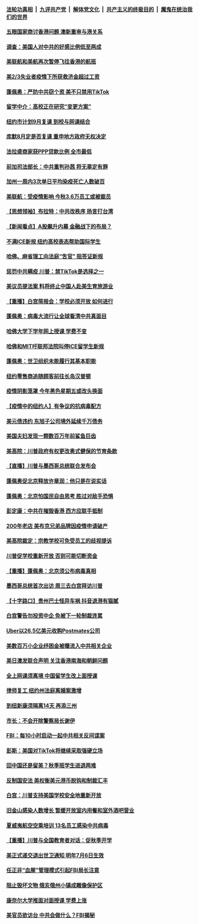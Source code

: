 

####  [法轮功真相](../../../../basic/blob/master/README.md?t=07092302) &nbsp;|&nbsp; [九评共产党](../../../../9ping.md/blob/master/README.md?t=07092302) &nbsp;|&nbsp; [解体党文化](../../../../jtdwh.md/blob/master/README.md?t=07092302)  &nbsp;|&nbsp; [共产主义的终极目的](../../../../gczydzjmd.md/blob/master/README.md?t=07092302) &nbsp;|&nbsp; [魔鬼在统治我们的世界](../../../../mgztzwmdsj.md/blob/master/README.md?t=07092302) 

#### [五眼国家商讨香港问题 澳新重审与港关系](../pages/nsc412/n12244260.md?t=07092302) 

#### [调查：美国人对中共的好感比例低至两成](../pages/nsc412/n12243015.md?t=07092302) 

#### [美联航和美航再次暂停飞往香港的航班](../pages/nsc412/n12243607.md?t=07092302) 

#### [美2/3失业者疫情下所获救济金超过工资](../pages/nsc412/n12242764.md?t=07092302) 

#### [蓬佩奥：严防中共窃个资 美不只禁用TikTok](../pages/nsc412/n12243086.md?t=07092302) 

#### [留学中介：高校正在研究“变更方案”](../pages/nsc412/n12243018.md?t=07092302) 

#### [纽约市计划9月复课 到校与网课结合](../pages/nsc412/n12243026.md?t=07092302) 

#### [库默8月定是否复课  重申地方政府无权决定](../pages/nsc412/n12243023.md?t=07092302) 

#### [法拉盛商家获PPP贷款比例  全市最低](../pages/nsc412/n12243005.md?t=07092302) 

#### [前加司法部长：中共重判孙茜 将无辜定有罪](../pages/nsc412/n12242297.md?t=07092302) 

#### [加州一周内3次单日平均染疫死亡人数破百](../pages/nsc412/n12242860.md?t=07092302) 

#### [美联航：受疫情影响  今秋3.6万员工或被裁员](../pages/nsc412/n12242838.md?t=07092302) 

#### [【思想领袖】布拉特：中共改秩序 扬言打台湾](../pages/nsc412/n12028379.md?t=07092302) 

#### [【新闻看点】A股飙升内幕 金融战下的布局？](../pages/nsc412/n12242681.md?t=07092302) 

#### [不满ICE新规 纽约高校表态帮助国际学生](../pages/nsc412/n12242549.md?t=07092302) 

#### [哈佛、麻省理工向法庭“吿官” 阻签证新规](../pages/nsc412/n12242424.md?t=07092302) 

#### [惩罚中共瞒疫 川普：禁TikTok是选择之一](../pages/nsc412/n12242099.md?t=07092302) 

#### [美议员提法案 料将终止中国人赴美生育旅游业](../pages/nsc412/n12242470.md?t=07092302) 

#### [【重播】白宫简报会：学校必须开放 如何进行](../pages/nsc412/n12241977.md?t=07092302) 

#### [蓬佩奥：病毒大流行让全球看清中共真面目](../pages/nsc412/n12242486.md?t=07092302) 

#### [哈佛大学下学年网上授课 学费不变](../pages/nsc412/n12242267.md?t=07092302) 

#### [哈佛和MIT吁联邦法院叫停ICE留学生新规](../pages/nsc412/n12242336.md?t=07092302) 

#### [蓬佩奥：世卫组织未能履行其基本职能](../pages/nsc412/n12242263.md?t=07092302) 

#### [纽约零售商追随顾客前往长岛汉普顿](../pages/nsc412/n12242318.md?t=07092302) 

#### [疫情阴影笼罩 今年黑色星期五或改头换面](../pages/nsc412/n12242030.md?t=07092302) 

#### [【疫情中的纽约人】有争议的抗病毒配方](../pages/nsc412/n12240453.md?t=07092302) 

#### [美元债违约 东旭子公司境外延续千万债务](../pages/nsc412/n12239315.md?t=07092302) 

#### [美国夫妇发现一颗数百万年前鲨鱼巨齿](../pages/nsc412/n12240202.md?t=07092302) 

#### [美高院：川普政府有权更改奥式健保的节育条款](../pages/nsc412/n12242171.md?t=07092302) 

#### [【直播】川普与墨西哥总统联合发布会](../pages/nsc412/n12242008.md?t=07092302) 

#### [蓬佩奥促北京释放许章润：他只是在说实话](../pages/nsc412/n12242062.md?t=07092302) 

#### [蓬佩奥：北京怕国民自由思考 胜过对敌手恐惧](../pages/nsc412/n12241980.md?t=07092302) 

#### [彭定康：中共在摧毁香港 西方应联手抵制](../pages/nsc412/n12241830.md?t=07092302) 

#### [200年老店 美布克兄弟品牌因疫情申请破产](../pages/nsc412/n12241765.md?t=07092302) 

#### [美高院裁定：宗教学校可免受员工的歧视提诉](../pages/nsc412/n12241794.md?t=07092302) 

#### [川普促学校重新开放 否则可能切断资金](../pages/nsc412/n12241776.md?t=07092302) 

#### [【重播】蓬佩奥：北京须公布病毒真相](../pages/nsc412/n12239794.md?t=07092302) 

#### [墨西哥总统首次出访 周三去白宫拜访川普](../pages/nsc412/n12241397.md?t=07092302) 

#### [【十字路口】贵州巴士怪异车祸 抖音退港有猫腻](../pages/nsc412/n12240298.md?t=07092302) 

#### [白宫警告勿投资中企 免被下一轮制裁连累](../pages/nsc412/n12241334.md?t=07092302) 

#### [Uber以26.5亿美元收购Postmates公司](../pages/nsc412/n12240422.md?t=07092302) 

#### [美数百万小企业纾困金被曝流入中共相关企业](../pages/nsc412/n12241008.md?t=07092302) 

#### [美日澳发联合声明 关注香港南海和朝鲜问题](../pages/nsc412/n12240998.md?t=07092302) 

#### [全上网课须离境  中国留学生改上面授课](../pages/nsc412/n12240399.md?t=07092302) 

#### [律师复工 纽约州法庭离婚案激增](../pages/nsc412/n12240401.md?t=07092302) 

#### [到纽新康须隔离14天 再添三州](../pages/nsc412/n12240409.md?t=07092302) 

#### [市长：不会开除警察局长谢伊](../pages/nsc412/n12240396.md?t=07092302) 

#### [FBI：每10小时启动一起中共相关反间谍案](../pages/nsc412/n12239799.md?t=07092302) 

#### [彭斯：美国对TikTok将继续采取强硬立场](../pages/nsc412/n12240299.md?t=07092302) 

#### [回中国还是留美？秋季班学生进退两难](../pages/nsc412/n12240236.md?t=07092302) 

#### [反制国安法 美权衡美元港币脱钩和制裁汇丰](../pages/nsc412/n12240249.md?t=07092302) 

#### [白宫：川普支持美国学校安全地重新开放](../pages/nsc412/n12240060.md?t=07092302) 

#### [旧金山感染人数增长 暂缓开放室内用餐和室外酒吧营业](../pages/nsc412/n12240073.md?t=07092302) 

#### [夏威夷航空空乘培训   13名员工感染中共病毒](../pages/nsc412/n12240054.md?t=07092302) 

#### [【重播】川普与全国教育者对话：促秋季开学](../pages/nsc412/n12239239.md?t=07092302) 

#### [美正式递交退出世卫通知 明年7月6日生效](../pages/nsc412/n12239902.md?t=07092302) 

#### [任正非“血腥”管理模式引起FBI局长注意](../pages/nsc412/n12239966.md?t=07092302) 

#### [阻止毁坏文物 俄亥俄州小镇成雕像保护区](../pages/nsc412/n12239759.md?t=07092302) 

#### [康奈尔大学推面对面授课 学费上涨](../pages/nsc412/n12239866.md?t=07092302) 

#### [美官员欲访台 中共会做什么？FBI揭秘](../pages/nsc412/n12239406.md?t=07092302) 

